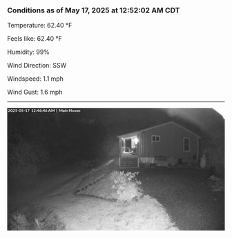 ### Conditions as of May 17, 2025 at 12:52:02 AM CDT 

Temperature: 62.40 &deg;F

Feels like: 62.40 &deg;F

Humidity: 99%

Wind Direction: SSW

Windspeed: 1.1 mph

Wind Gust: 1.6 mph

---

<img src="./images/latest.jpeg"/>

